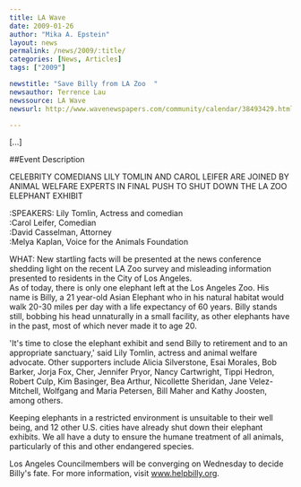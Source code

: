 ```yaml
---
title: LA Wave
date: 2009-01-26
author: "Mika A. Epstein"
layout: news
permalink: /news/2009/:title/
categories: [News, Articles]
tags: ["2009"]

newstitle: "Save Billy from LA Zoo  "
newsauthor: Terrence Lau  
newssource: LA Wave  
newsurl: http://www.wavenewspapers.com/community/calendar/38493429.html  

---
```


[...]

##Event Description

CELEBRITY COMEDIANS LILY TOMLIN AND CAROL LEIFER ARE JOINED BY ANIMAL WELFARE EXPERTS IN FINAL PUSH TO SHUT DOWN THE LA ZOO ELEPHANT EXHIBIT

:SPEAKERS: Lily Tomlin, Actress and comedian  
:Carol Leifer, Comedian  
:David Casselman, Attorney  
:Melya Kaplan, Voice for the Animals Foundation

WHAT: New startling facts will be presented at the news conference shedding light on the recent LA Zoo survey and misleading information presented to residents in the City of Los Angeles.  
As of today, there is only one elephant left at the Los Angeles Zoo. His name is Billy, a 21 year-old Asian Elephant who in his natural habitat would walk 20-30 miles per day with a life expectancy of 60 years. Billy stands still, bobbing his head unnaturally in a small facility, as other elephants have in the past, most of which never made it to age 20.

'It's time to close the elephant exhibit and send Billy to retirement and to an appropriate sanctuary,' said Lily Tomlin, actress and animal welfare advocate. Other supporters include Alicia Silverstone, Esai Morales, Bob Barker, Jorja Fox, Cher, Jennifer Pryor, Nancy Cartwright, Tippi Hedron, Robert Culp, Kim Basinger, Bea Arthur, Nicollette Sheridan, Jane Velez-Mitchell, Wolfgang and Maria Petersen, Bill Maher and Kathy Joosten, among others.

Keeping elephants in a restricted environment is unsuitable to their well being, and 12 other U.S. cities have already shut down their elephant exhibits. We all have a duty to ensure the humane treatment of all animals, particularly of this and other endangered species.

Los Angeles Councilmembers will be converging on Wednesday to decide Billy's fate. For more information, visit www.helpbilly.org. 

